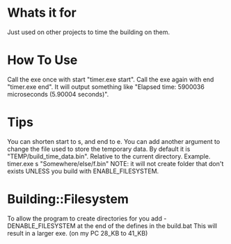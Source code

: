 # Whats it for
Just used on other projects to time the building on them.

# How To Use
Call the exe once with start "timer.exe start".
Call the exe again with end "timer.exe end".
It will output something like "Elapsed time: 5900036 microseconds (5.90004 seconds)".

# Tips
You can shorten start to s, and end to e.
You can add another argument to change the file used to store the temporary data.
By default it is "TEMP/build_time_data.bin". Relative to the current directory.
Example.
	timer.exe s "Somewhere/else/f.bin"
NOTE: it will not create folder that don't exists UNLESS you build with ENABLE_FILESYSTEM.

# Building::Filesystem
To allow the program to create directories for you add -DENABLE_FILESYSTEM at the end of the defines in the build.bat
This will result in a larger exe. (on my PC 28_KB to 41_KB)